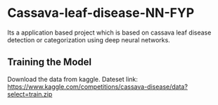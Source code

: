 # Cassava-leaf-disease-NN-FYP
Its a application based project which is based on cassava leaf disease detection or categorization using deep neural networks.

## Training the Model
Download the data from kaggle.
Dateset link: https://www.kaggle.com/competitions/cassava-disease/data?select=train.zip
